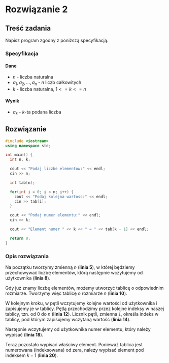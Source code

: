 # Rozwiązanie 2

## Treść zadania

Napisz program zgodny z poniższą specyfikacją.

### Specyfikacja

#### Dane

* $n$ - liczba naturalna
* $a_1,a_2,\dots,a_n$ - $n$ liczb całkowitych
* $k$ - liczba naturalna, $1<=k<=n$

#### Wynik

* $a_k$ - $k$-ta podana liczba

## Rozwiązanie

```cpp
#include <iostream>
using namespace std;

int main() {
  int n, k;

  cout << "Podaj liczbe elementow:" << endl;
  cin >> n;

  int tab[n];

  for(int i = 0; i < n; i++) {
    cout << "Podaj kolejna wartosc:" << endl;
    cin >> tab[i];
  }

  cout << "Podaj numer elementu:" << endl;
  cin >> k;

  cout << "Element numer " << k << " = " << tab[k - 1] << endl;

  return 0;
}
```

### Opis rozwiązania

Na początku tworzymy zmienną $n$ (**linia 5**), w której będziemy przechowywać liczbę elementów, którą następnie wczytujemy od użytkownika (**linia 8**).

Gdy już znamy liczbę elementów, możemy utworzyć tablicę o odpowiednim rozmiarze. Tworzymy więc tablicę o rozmiarze $n$ (**linia 10**).

W kolejnym kroku, w pętli wczytujemy kolejne wartości od użytkownika i zapisujemy je w tablicy. Pętlą przechodzimy przez kolejne indeksy w naszej tablicy, tzn. od $0$ do $n$ (**linia 12**). Licznik pętli, zmienna `i`, określa indeks w tablicy, pod którym zapisujemy wczytaną wartość (**linia 14**).

Następnie wczytujemy od użytkownika numer elementu, który należy wypisać (**linia 18**).

Teraz pozostało wypisać właściwy element. Ponieważ tablica jest numerowana (indeksowana) od zera, należy wypisać element pod indeksem $k - 1$ (**linia 20**).